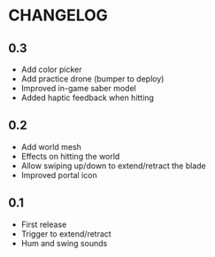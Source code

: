 # CHANGELOG

## 0.3

 - Add color picker
 - Add practice drone (bumper to deploy)
 - Improved in-game saber model
 - Added haptic feedback when hitting

## 0.2

 - Add world mesh
 - Effects on hitting the world
 - Allow swiping up/down to extend/retract the blade
 - Improved portal icon

## 0.1

 - First release
 - Trigger to extend/retract
 - Hum and swing sounds